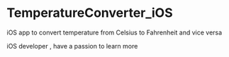 # TemperatureConverter_iOS
iOS app to convert temperature from Celsius to Fahrenheit and vice versa

iOS developer , have a passion to learn more
